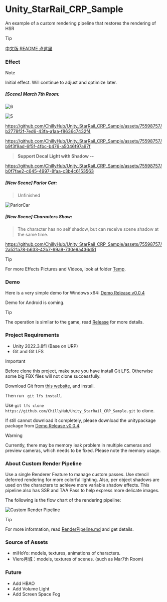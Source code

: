 # Unity_StarRail_CRP_Sample

An example of a custom rendering pipeline that restores the rendering of HSR



> [!TIP]
>
> [中文版 README 点这里](./README_CN.md)



### Effect

> [!NOTE] 
>
> Initial effect. Will continue to adjust and optimize later.

##### [Scene]  March 7th Room:

![6](./Documents~/README.assets/6.png)

![5](./Documents~/README.assets/5.png)

https://github.com/ChillyHub/Unity_StarRail_CRP_Sample/assets/75598757/b2778f2f-7ed6-43fa-a1aa-f8636c7432f4

https://github.com/ChillyHub/Unity_StarRail_CRP_Sample/assets/75598757/b9f3f9ad-6f5f-4fbc-b476-a5046f97a97f

> **Support Decal Light with Shadow --** 

https://github.com/ChillyHub/Unity_StarRail_CRP_Sample/assets/75598757/b0f7fae2-c645-4997-8faa-c3b4c6153563


##### [New Scene]  Parlor Car:

> Unfinished

![ParlorCar](./Documents~/README.assets/ParlorCar.png)

##### [New Scene]  Characters Show:

> The character has no self shadow, but can receive scene shadow at the same time.

https://github.com/ChillyHub/Unity_StarRail_CRP_Sample/assets/75598757/2a521a78-b633-42b7-99a9-730e9a436d51

> [!TIP]
>
> For more Effects Pictures and Videos, look at folder [Temp](./Documents~/Temp).

### Demo

Here is a very simple demo for Windows x64: [Demo Release v0.0.4](https://github.com/ChillyHub/Unity_StarRail_CRP_Sample/releases/tag/v0.0.4)

Demo for Android is coming.

> [!Tip]
>
> The operation is similar to the game, read [Release](./Documents~/Release.md) for more details.

### Project Requirements

- Unity 2022.3.8f1 (Base on URP)
- Git and Git LFS

> [!IMPORTANT]
>
> Before clone this project, make sure you have install Git LFS. Otherwise some big FBX files will not clone successfully.
>
> Download Git from [this website](https://git-scm.com/downloads), and install. 
>
> Then run   `` git lfs install``.
>
> Use ``git lfs clone https://github.com/ChillyHub/Unity_StarRail_CRP_Sample.git`` to clone.
>
> If still cannot download it completely, please download the unitypackage package from [Demo Release v0.0.4](https://github.com/ChillyHub/Unity_StarRail_CRP_Sample/releases/tag/v0.0.4).

> [!WARNING]
>
> Currently, there may be memory leak problem in multiple cameras and preview cameras, which needs to be fixed. Please note the memory usage.



### About Custom Render Pipeline

Use a single Renderer Feature to manage custom passes. Use stencil deferred rendering for more colorful lighting. Also, per object shadows are used on the characters to achieve more variable shadow effects. This pipeline also has SSR and TAA Pass to help express more delicate images.

The following is the flow chart of the rendering pipeline:

![Custom Render Pipeline](./Documents~/README.assets/CustomRenderPipeline.png)

> [!TIP]
>
> For more information, read [RenderPipeline.md](./Documents~/RenderPipeline.md) and get details.



### Source of Assets

- miHoYo: models, textures, animations of characters.
- Viero月城：models, textures of scenes. (such as Mar7th Room)



### Future

- Add HBAO
- Add Volume Light
- Add Screen Space Fog
